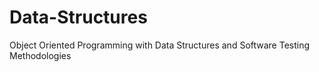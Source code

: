 # Data-Structures
Object Oriented Programming with Data Structures and Software Testing Methodologies
